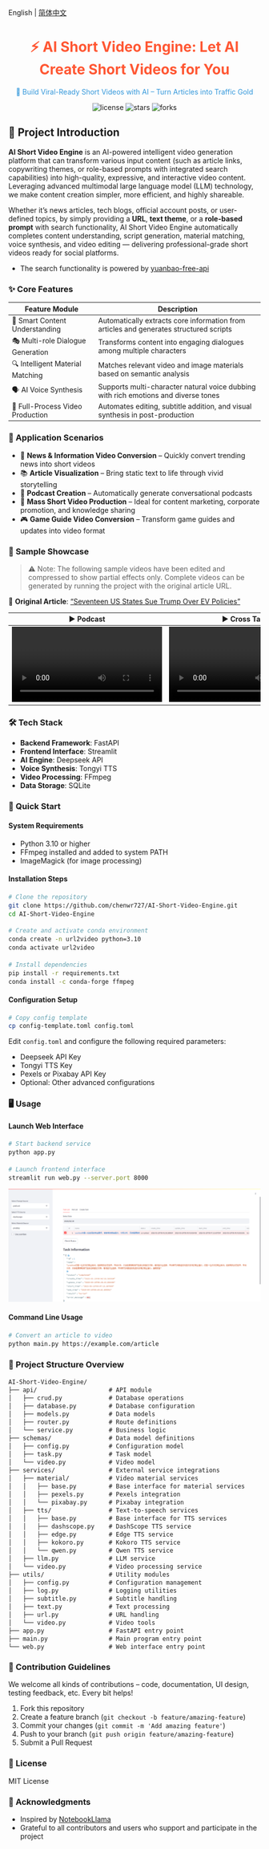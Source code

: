 English | [简体中文](README.md)

<div align="center">
    <h1 style="color: #FF5733;">⚡ AI Short Video Engine: Let AI Create Short Videos for You</h1>
    <p style="color: #3498DB;">🚀 Build Viral-Ready Short Videos with AI – Turn Articles into Traffic Gold</p>
    <p>
        <img src="https://img.shields.io/badge/license-MIT-green" alt="license">
        <img src="https://img.shields.io/github/stars/chenwr727/AI-Short-Video-Engine" alt="stars">
        <img src="https://img.shields.io/github/forks/chenwr727/AI-Short-Video-Engine" alt="forks">
    </p>
</div>

## 📖 Project Introduction

**AI Short Video Engine** is an AI-powered intelligent video generation platform that can transform various input content (such as article links, copywriting themes, or role-based prompts with integrated search capabilities) into high-quality, expressive, and interactive video content. Leveraging advanced multimodal large language model (LLM) technology, we make content creation simpler, more efficient, and highly shareable.

Whether it’s news articles, tech blogs, official account posts, or user-defined topics, by simply providing a **URL**, **text theme**, or a **role-based prompt** with search functionality, AI Short Video Engine automatically completes content understanding, script generation, material matching, voice synthesis, and video editing — delivering professional-grade short videos ready for social platforms.

- The search functionality is powered by [yuanbao-free-api](https://github.com/chenwr727/yuanbao-free-api.git)

### ✨ Core Features

| Feature Module              | Description |
|----------------------------|-------------|
| 🤖 Smart Content Understanding | Automatically extracts core information from articles and generates structured scripts |
| 🎭 Multi-role Dialogue Generation | Transforms content into engaging dialogues among multiple characters |
| 🔍 Intelligent Material Matching | Matches relevant video and image materials based on semantic analysis |
| 🗣️ AI Voice Synthesis | Supports multi-character natural voice dubbing with rich emotions and diverse tones |
| 🎥 Full-Process Video Production | Automates editing, subtitle addition, and visual synthesis in post-production |

### 🎯 Application Scenarios

- 📰 **News & Information Video Conversion** – Quickly convert trending news into short videos  
- 📚 **Article Visualization** – Bring static text to life through vivid storytelling  
- 🎤 **Podcast Creation** – Automatically generate conversational podcasts  
- 📱 **Mass Short Video Production** – Ideal for content marketing, corporate promotion, and knowledge sharing  
- 🎮 **Game Guide Video Conversion** – Transform game guides and updates into video format  

### 📂 Sample Showcase

> ⚠️ Note: The following sample videos have been edited and compressed to show partial effects only. Complete videos can be generated by running the project with the original article URL.

📄 **Original Article**: [“Seventeen US States Sue Trump Over EV Policies”](https://36kr.com/p/3286128054051718)

<table>
    <thead>
        <tr>
            <th align="center"><g-emoji class="g-emoji" alias="arrow_forward">▶️</g-emoji> Podcast</th>
            <th align="center"><g-emoji class="g-emoji" alias="arrow_forward">▶️</g-emoji> Cross Talk</th>
            <th align="center"><g-emoji class="g-emoji" alias="arrow_forward">▶️</g-emoji> Stand-up Comedy</th>
        </tr>
    </thead>
    <tbody>
        <tr>
            <td align="center"><video src="https://github.com/user-attachments/assets/a8a4175d-2ebf-47cc-9c81-8c9a7aa78ae1"></video></td>
            <td align="center"><video src="https://github.com/user-attachments/assets/d1819bc3-c909-4ede-927c-57a10f609827"></video></td>
            <td align="center"><video src="https://github.com/user-attachments/assets/896de713-e059-4834-b5ca-91a514d89d24"></video></td>
        </tr>
    </tbody>
</table>

### 🛠️ Tech Stack

- **Backend Framework**: FastAPI  
- **Frontend Interface**: Streamlit  
- **AI Engine**: Deepseek API  
- **Voice Synthesis**: Tongyi TTS  
- **Video Processing**: FFmpeg  
- **Data Storage**: SQLite  

### 🚀 Quick Start

#### System Requirements

- Python 3.10 or higher  
- FFmpeg installed and added to system PATH  
- ImageMagick (for image processing)

#### Installation Steps

```bash
# Clone the repository
git clone https://github.com/chenwr727/AI-Short-Video-Engine.git
cd AI-Short-Video-Engine

# Create and activate conda environment
conda create -n url2video python=3.10
conda activate url2video

# Install dependencies
pip install -r requirements.txt
conda install -c conda-forge ffmpeg
```

#### Configuration Setup

```bash
# Copy config template
cp config-template.toml config.toml
```

Edit `config.toml` and configure the following required parameters:
- Deepseek API Key  
- Tongyi TTS Key  
- Pexels or Pixabay API Key  
- Optional: Other advanced configurations  

### 🖥️ Usage

#### Launch Web Interface

```bash
# Start backend service
python app.py

# Launch frontend interface
streamlit run web.py --server.port 8000
```

![demo](./demo.png)

#### Command Line Usage

```bash
# Convert an article to video
python main.py https://example.com/article
```

### 📂 Project Structure Overview

```
AI-Short-Video-Engine/
├── api/                    # API module
│   ├── crud.py             # Database operations
│   ├── database.py         # Database configuration
│   ├── models.py           # Data models
│   ├── router.py           # Route definitions
│   └── service.py          # Business logic
├── schemas/                # Data model definitions
│   ├── config.py           # Configuration model
│   ├── task.py             # Task model
│   └── video.py            # Video model
├── services/               # External service integrations
│   ├── material/           # Video material services
│   │   ├── base.py         # Base interface for material services
│   │   ├── pexels.py       # Pexels integration
│   │   └── pixabay.py      # Pixabay integration
│   ├── tts/                # Text-to-speech services
│   │   ├── base.py         # Base interface for TTS services
│   │   ├── dashscope.py    # DashScope TTS service
│   │   ├── edge.py         # Edge TTS service
│   │   ├── kokoro.py       # Kokoro TTS service
│   │   └── qwen.py         # Qwen TTS service
│   ├── llm.py              # LLM service
│   └── video.py            # Video processing service
├── utils/                  # Utility modules
│   ├── config.py           # Configuration management
│   ├── log.py              # Logging utilities
│   ├── subtitle.py         # Subtitle handling
│   ├── text.py             # Text processing
│   ├── url.py              # URL handling
│   └── video.py            # Video tools
├── app.py                  # FastAPI entry point
├── main.py                 # Main program entry point
└── web.py                  # Web interface entry point
```

### 🤝 Contribution Guidelines

We welcome all kinds of contributions – code, documentation, UI design, testing feedback, etc. Every bit helps!

1. Fork this repository  
2. Create a feature branch (`git checkout -b feature/amazing-feature`)  
3. Commit your changes (`git commit -m 'Add amazing feature'`)  
4. Push to your branch (`git push origin feature/amazing-feature`)  
5. Submit a Pull Request  

### 📄 License

MIT License

### 🙏 Acknowledgments

- Inspired by [NotebookLlama](http://github.com/meta-llama/llama-cookbook/tree/main/end-to-end-use-cases/NotebookLlama)  
- Grateful to all contributors and users who support and participate in the project